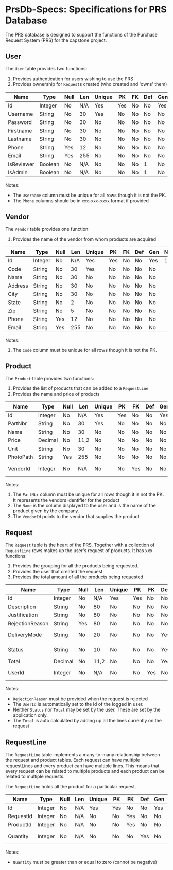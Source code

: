 # PrsDb-Specs: Specifications for PRS Database

The PRS database is designed to support the functions of the Purchase Request System (PRS) for the capstone
project.

## User

The `User` table provides two functions:

1. Provides authentication for users wishing to use the PRS
2. Provides ownership for `Request`s created (who created and 'owns' them)

| Name       | Type    | Null | Len | Unique | PK  | FK  | Def | Gen | Notes |
| ----       | ----    | ---- | --- | ------ | --- | --- | --- | --- | ----- |
| Id         | Integer | No   | N/A | Yes    | Yes | No  | No  | Yes | 1,1   |
| Username   | String  | No   | 30  | Yes    | No  | No  | No  | No  |       |
| Password   | String  | No   | 30  | No     | No  | No  | No  | No  |       |
| Firstname  | String  | No   | 30  | No     | No  | No  | No  | No  |       |
| Lastname   | String  | No   | 30  | No     | No  | No  | No  | No  |       |
| Phone      | String  | Yes  | 12  | No     | No  | No  | No  | No  |       |
| Email      | String  | Yes  | 255 | No     | No  | No  | No  | No  |       |
| IsReviewer | Boolean | No   | N/A | No     | No  | No  | 1   | No  |       |
| IsAdmin    | Boolean | No   | N/A | No     | No  | No  | 1   | No  |       |

Notes:

* The `Username` column must be unique for all rows though it is not the PK.
* The `Phone` columns should be in `xxx-xxx-xxxx` format if provided

## Vendor

The `Vendor` table provides one function:

1. Provides the name of the vendor from whom products are acquired

| Name       | Type    | Null | Len | Unique | PK  | FK  | Def | Gen | Notes |
| ----       | ----    | ---- | --- | ------ | --- | --- | --- | --- | ----- |
| Id         | Integer | No   | N/A | Yes    | Yes | No  | No  | Yes | 1,1   |
| Code       | String  | No   | 30  | Yes    | No  | No  | No  | No  |       |
| Name       | String  | No   | 30  | No     | No  | No  | No  | No  |       |
| Address    | String  | No   | 30  | No     | No  | No  | No  | No  |       |
| City       | String  | No   | 30  | No     | No  | No  | No  | No  |       |
| State      | String  | No   | 2   | No     | No  | No  | No  | No  |       |
| Zip        | String  | No   | 5   | No     | No  | No  | No  | No  |       |
| Phone      | String  | Yes  | 12  | No     | No  | No  | No  | No  |       |
| Email      | String  | Yes  | 255 | No     | No  | No  | No  | No  |       |

Notes:

1. The `Code` column must be unique for all rows though it is not the PK.

## Product

The `Product` table provides two functions:

1. Provides the list of products that can be added to a `RequestLine`
2. Provides the name and price of products

| Name       | Type    | Null | Len  | Unique | PK  | FK  | Def | Gen | Notes |
| ----       | ----    | ---- | ---  | ------ | --- | --- | --- | --- | ----- |
| Id         | Integer | No   | N/A  | Yes    | Yes | No  | No  | Yes | 1,1   |
| PartNbr    | String  | No   | 30   | Yes    | No  | No  | No  | No  |       |
| Name       | String  | No   | 30   | No     | No  | No  | No  | No  |       |
| Price      | Decimal | No   | 11,2 | No     | No  | No  | No  | No  |       |
| Unit       | String  | No   | 30   | No     | No  | No  | No  | No  |       |
| PhotoPath  | String  | Yes  | 255  | No     | No  | No  | No  | No  |       |
| VendorId   | Integer | No   | N/A  | No     | No  | Yes | No  | No  | FK to Vendor |

Notes:

1. The `PartNbr` column must be unique for all rows though it is not the PK. It 
represents the vendors identifier for the product
2. The `Name` is the column displayed to the user and is the name of the product
given by the company.
3. The `VendorId` points to the vendor that supplies the product.

## Request

The `Request` table is the heart of the PRS. Together with a collection of `RequestLine`
rows makes up the user's request of products. It has xxx functions:

1. Provides the grouping for all the products being requested.
2. Provides the user that created the request
3. Provides the total amount of all the products being requested

| Name            | Type    | Null | Len  | Unique | PK  | FK  | Def | Gen | Notes |
| ----            | ----    | ---- | ---  | ------ | --- | --- | --- | --- | ----- |
| Id              | Integer | No   | N/A  | Yes    | Yes | No  | No  | Yes | 1,1   |
| Description     | String  | No   | 80   | No     | No  | No  | No  | No  |       |
| Justification   | String  | No   | 80   | No     | No  | No  | No  | No  |       |
| RejectionReason | String  | Yes  | 80   | No     | No  | No  | No  | No  |       |
| DeliveryMode    | String  | No   | 20   | No     | No  | No  | Yes | No  | Def 'Pickup' |
| Status          | String  | No   | 10   | No     | No  | No  | Yes | No  | Def 'NEW'    |
| Total           | Decimal | No   | 11,2 | No     | No  | No  | Yes | No  | Def 0 |
| UserId          | Integer | No   | N/A  | No     | No  | Yes | No  | No  | FK to User |

Notes:

* `RejectionReason` must be provided when the request is rejected
* The `UserId` is automatically set to the Id of the logged in user.
* Neither `Status` nor `Total` may be set by the user. These are set by the application only.
* The `Total` is auto calculated by adding up all the lines currently on the request

## RequestLine

The `RequestLine` table implements a many-to-many relationship between the request and product tables. Each request
can have multiple requestLines and every product can have multiple lines. This means that every request can be related
to multiple products and each product can be related to multiple requests.

The `RequestLine` holds all the product for a particular request.

| Name            | Type    | Null | Len  | Unique | PK  | FK  | Def | Gen | Notes |
| ----            | ----    | ---- | ---  | ------ | --- | --- | --- | --- | ----- |
| Id              | Integer | No   | N/A  | Yes    | Yes | No  | No  | Yes | 1,1   |
| RequestId       | Integer | No   | N/A  | No     | No  | Yes | No  | No  |       |
| ProductId       | Integer | No   | N/A  | No     | No  | Yes | No  | No  |       |
| Quantity        | Integer | No   | N/A  | No     | No  | No  | Yes | No  | def to 1 |

Notes:

* `Quantity` must be greater than or equal to zero (cannot be negative)
